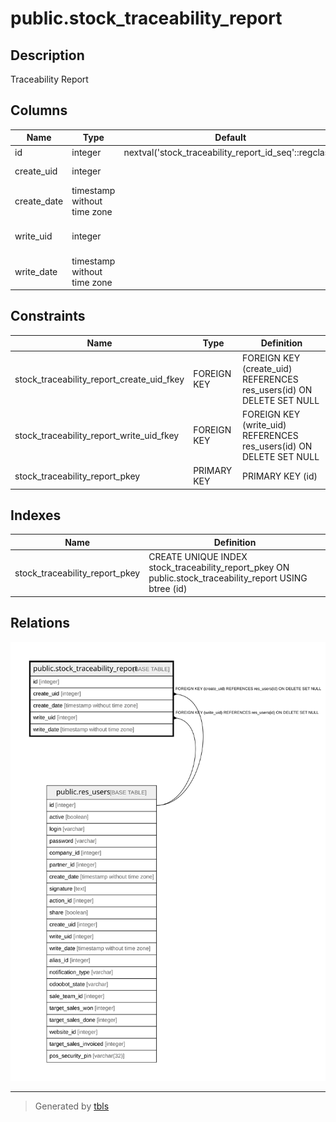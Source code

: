 # public.stock_traceability_report

## Description

Traceability Report

## Columns

| Name | Type | Default | Nullable | Children | Parents | Comment |
| ---- | ---- | ------- | -------- | -------- | ------- | ------- |
| id | integer | nextval('stock_traceability_report_id_seq'::regclass) | false |  |  |  |
| create_uid | integer |  | true |  | [public.res_users](public.res_users.md) | Created by |
| create_date | timestamp without time zone |  | true |  |  | Created on |
| write_uid | integer |  | true |  | [public.res_users](public.res_users.md) | Last Updated by |
| write_date | timestamp without time zone |  | true |  |  | Last Updated on |

## Constraints

| Name | Type | Definition |
| ---- | ---- | ---------- |
| stock_traceability_report_create_uid_fkey | FOREIGN KEY | FOREIGN KEY (create_uid) REFERENCES res_users(id) ON DELETE SET NULL |
| stock_traceability_report_write_uid_fkey | FOREIGN KEY | FOREIGN KEY (write_uid) REFERENCES res_users(id) ON DELETE SET NULL |
| stock_traceability_report_pkey | PRIMARY KEY | PRIMARY KEY (id) |

## Indexes

| Name | Definition |
| ---- | ---------- |
| stock_traceability_report_pkey | CREATE UNIQUE INDEX stock_traceability_report_pkey ON public.stock_traceability_report USING btree (id) |

## Relations

![er](public.stock_traceability_report.svg)

---

> Generated by [tbls](https://github.com/k1LoW/tbls)
